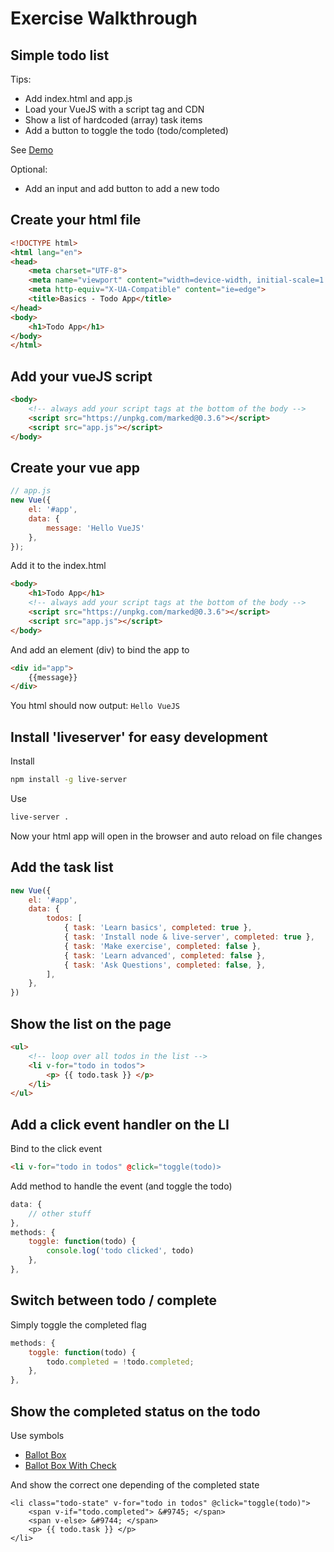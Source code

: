 # Exercise Walkthrough
## Simple todo list

Tips:

- Add index.html and app.js
- Load your VueJS with a script tag and CDN
- Show a list of hardcoded (array) task items
- Add a button to toggle the todo (todo/completed)

See [Demo](http://puffy-order.surge.sh/)

Optional:
- Add an input and add button to add a new todo

## Create your html file

```html
<!DOCTYPE html>
<html lang="en">
<head>
    <meta charset="UTF-8">
    <meta name="viewport" content="width=device-width, initial-scale=1.0">
    <meta http-equiv="X-UA-Compatible" content="ie=edge">
    <title>Basics - Todo App</title>
</head>
<body>
    <h1>Todo App</h1>
</body>
</html>
```

## Add your vueJS script

```html
<body>
    <!-- always add your script tags at the bottom of the body -->
    <script src="https://unpkg.com/marked@0.3.6"></script>
    <script src="app.js"></script>
</body>
```

## Create your vue app

```js
// app.js
new Vue({
    el: '#app',
    data: {
        message: 'Hello VueJS'
    },
});
```

Add it to the index.html

```html
<body>
    <h1>Todo App</h1>
    <!-- always add your script tags at the bottom of the body -->
    <script src="https://unpkg.com/marked@0.3.6"></script>
    <script src="app.js"></script>
</body>
```

And add an element (div) to bind the app to

```html
<div id="app">
    {{message}}
</div>
```

You html should now output: ```Hello VueJS```

## Install 'liveserver' for easy development

Install

```bash
npm install -g live-server
```

Use

```bash
live-server .
```

Now your html app will open in the browser and auto reload on file changes

## Add the task list

```js
new Vue({
    el: '#app',
    data: {
        todos: [
            { task: 'Learn basics', completed: true },
            { task: 'Install node & live-server', completed: true },
            { task: 'Make exercise', completed: false },
            { task: 'Learn advanced', completed: false },
            { task: 'Ask Questions', completed: false, },
        ],
    },
})
```

## Show the list on the page

```html
<ul>
    <!-- loop over all todos in the list -->
    <li v-for="todo in todos">
        <p> {{ todo.task }} </p>
    </li>
</ul>
```

## Add a click event handler on the LI

Bind to the click event

```html
<li v-for="todo in todos" @click="toggle(todo)>
```

Add method to handle the event (and toggle the todo)

```js
data: {
    // other stuff
},
methods: {
    toggle: function(todo) {
        console.log('todo clicked', todo)
    },
},
```

## Switch between todo / complete

Simply toggle the completed flag

```js
methods: {
    toggle: function(todo) {
        todo.completed = !todo.completed;
    },
},
```

## Show the completed status on the todo

Use symbols
- [Ballot Box](http://www.codetable.net/decimal/9744)
- [Ballot Box With Check](http://www.codetable.net/decimal/9745)

And show the correct one depending of the completed state

```
<li class="todo-state" v-for="todo in todos" @click="toggle(todo)">
    <span v-if="todo.completed"> &#9745; </span>
    <span v-else> &#9744; </span>
    <p> {{ todo.task }} </p>
</li>
```



